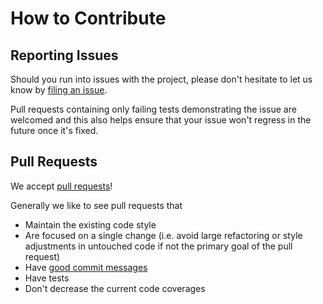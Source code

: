 # How to Contribute

## Reporting Issues

Should you run into issues with the project, please don't hesitate to let us know by
[filing an issue](https://github.com/axa-group/Skizzle/issues/new).

Pull requests containing only failing tests demonstrating the issue are welcomed
and this also helps ensure that your issue won't regress in the future once it's fixed.

## Pull Requests

We accept [pull requests](https://github.com/axa-group/Skizzle/pull/new/master)!

Generally we like to see pull requests that

- Maintain the existing code style
- Are focused on a single change (i.e. avoid large refactoring or style adjustments in untouched code if not the primary goal of the pull request)
- Have [good commit messages](https://chris.beams.io/posts/git-commit/)
- Have tests
- Don't decrease the current code coverages
